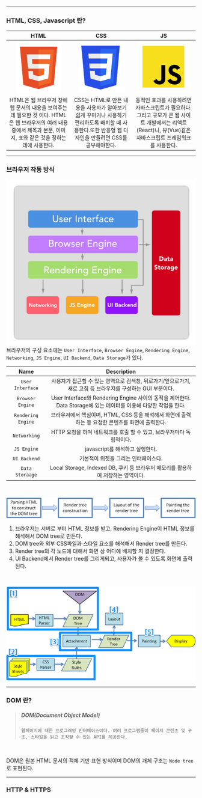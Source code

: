 ***
### HTML, CSS, Javascript 란? 

|HTML|CSS|JS|
|:---:|:---:|:---:|
|![HTML logo](/image/HTML.png)|![CSS logo](/image/CSS.png)|![JS logo](/image/JS.png)|
|HTML은 웹 브라우저 창에 웹 문서의 내용을 보여주는 데 필요한 것 이다. HTML은 웹 브라우저의 여러 내용 중에서 제목과 본문, 이미지, 표와 같은 것을 정하는데에 사용한다.|CSS는 HTML로 만든 내용을 사용자가 알아보기 쉽게 꾸미거나 사용하기 편리하도록 배치할 때 사용한다.또한 반응형 웹 디자인을 만들려면 CSS를 공부해야한다.|동적인 효과를 사용하려면 자바스크립트가 필요하다. 그리고 규모가 큰 웹 사이트 개발에서는 리액트(React)나, 뷰(Vue)같은 자바스크립트 프레임워크를 사용한다.|

***
### 브라우저 작동 방식
![Browser](/image/Browser.png)
브라우저의 구성 요소에는 ``User Interface``, ``Browser Engine``, ``Rendering Engine``, ``Networking``, ``JS Engine``, ``UI Backend``, ``Data Storage``가 있다.

|Name|Description|
|:---:|:---:|
|``User Interface``|사용자가 접근할 수 있는 영역으로 검색창, 뒤로가기/앞으로가기, 새로 고침 등 브라우저를 구성하는 GUI 부분이다.|
|``Browser Engine``|User Interface와 Rendering Engine 사이의 동작을 제어한다. Data Storage에 있는 데이터를 이용해 다양한 작업을 한다.|
|``Rendering Engine``|브라우저에서 핵심이며, HTML, CSS 등을 해석해서 화면에 출력하는 등 요청한 콘텐츠를 화면에 출력한다.|
|``Networking``|HTTP 요청을 하며 네트워크를 호출 할 수 있고, 브라우저마다 독립적이다.|
|``JS Engine``|javascript를 해석하고 실행한다.|
|``UI Backend``|기본적이 위젯을 그리는 인터페이스다.|
|``Data Storaage``|Local Storage, Indexed DB, 쿠키 등 브라우저 메모리를 활용하여 저장하는 영역이다.|
<br>

![Rendering_Engine](/image/RenderingEngine.png)
<br>

1. 브라우저는 서버로 부터 HTML 정보를 받고, Rendering Engine이 HTML 정보를 해석해서 DOM tree로 만든다. 
2. DOM tree와 외부 CSS파일과 스타일 요소를 해석해서 Render tree를 만든다. 
3. Render tree의 각 노드에 대해서 화면 상 어디에 배치할 지 결정한다.
4. UI Backend에서 Render tree를 그리게되고, 사용자가 볼 수 있도록 화면에 출력된다.
<br>

![Rendering_Engine](/image/RenderingEngineEX.png)

***
### DOM 란?

> ##### DOM(Document Object Model)
> `웹페이지에 대한 프로그래밍 인터페이스이다. 여러 프로그램들이 페이지 콘텐츠 및 구조, 스타일을 읽고 조작할 수 있는 API를 제공한다.`

<br>

DOM은 원본 HTML 문서의 객체 기반 표현 방식이며 DOM의 개체 구조는 `Node tree`로 표현된다.

***
### HTTP & HTTPS